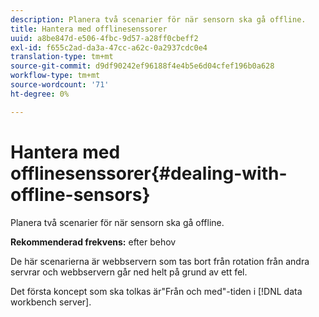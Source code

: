 ```yaml
---
description: Planera två scenarier för när sensorn ska gå offline.
title: Hantera med offlinesenssorer
uuid: a8be847d-e506-4fbc-9d57-a28ff0cbeff2
exl-id: f655c2ad-da3a-47cc-a62c-0a2937cdc0e4
translation-type: tm+mt
source-git-commit: d9df90242ef96188f4e4b5e6d04cfef196b0a628
workflow-type: tm+mt
source-wordcount: '71'
ht-degree: 0%

---
```


# Hantera med offlinesenssorer{#dealing-with-offline-sensors}

Planera två scenarier för när sensorn ska gå offline.

**Rekommenderad frekvens:** efter behov

De här scenarierna är webbservern som tas bort från rotation från andra servrar och webbservern går ned helt på grund av ett fel.

Det första koncept som ska tolkas är&quot;Från och med&quot;-tiden i [!DNL data workbench server].
